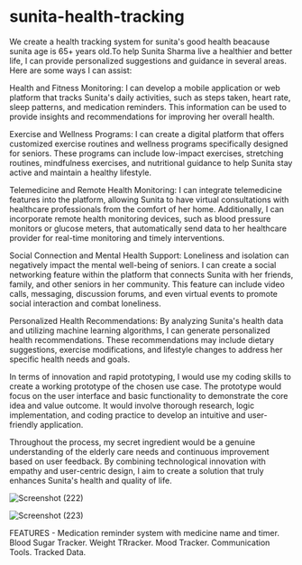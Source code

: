 # sunita-health-tracking

We create a health tracking system for sunita's good health beacause sunita age is 65+ years old.To help Sunita Sharma live a healthier and better life, I can provide personalized suggestions and guidance in several areas. Here are some ways I can assist:

Health and Fitness Monitoring: I can develop a mobile application or web platform that tracks Sunita's daily activities, such as steps taken, heart rate, sleep patterns, and medication reminders. This information can be used to provide insights and recommendations for improving her overall health.

Exercise and Wellness Programs: I can create a digital platform that offers customized exercise routines and wellness programs specifically designed for seniors. These programs can include low-impact exercises, stretching routines, mindfulness exercises, and nutritional guidance to help Sunita stay active and maintain a healthy lifestyle.

Telemedicine and Remote Health Monitoring: I can integrate telemedicine features into the platform, allowing Sunita to have virtual consultations with healthcare professionals from the comfort of her home. Additionally, I can incorporate remote health monitoring devices, such as blood pressure monitors or glucose meters, that automatically send data to her healthcare provider for real-time monitoring and timely interventions.

Social Connection and Mental Health Support: Loneliness and isolation can negatively impact the mental well-being of seniors. I can create a social networking feature within the platform that connects Sunita with her friends, family, and other seniors in her community. This feature can include video calls, messaging, discussion forums, and even virtual events to promote social interaction and combat loneliness.

Personalized Health Recommendations: By analyzing Sunita's health data and utilizing machine learning algorithms, I can generate personalized health recommendations. These recommendations may include dietary suggestions, exercise modifications, and lifestyle changes to address her specific health needs and goals.

In terms of innovation and rapid prototyping, I would use my coding skills to create a working prototype of the chosen use case. The prototype would focus on the user interface and basic functionality to demonstrate the core idea and value outcome. It would involve thorough research, logic implementation, and coding practice to develop an intuitive and user-friendly application.

Throughout the process, my secret ingredient would be a genuine understanding of the elderly care needs and continuous improvement based on user feedback. By combining technological innovation with empathy and user-centric design, I aim to create a solution that truly enhances Sunita's health and quality of life.


![Screenshot (222)](https://github.com/Manjeetk1248/sunita-health-tracking/assets/127860744/bae15157-dfbb-4e9c-9dc2-72bc9c34e9ae)

![Screenshot (223)](https://github.com/Manjeetk1248/sunita-health-tracking/assets/127860744/5d3cadf9-4dad-4724-a142-72cc1098ffb8)


FEATURES - 
Medication reminder system with medicine name and timer.
Blood Sugar Tracker.
Weight TRracker.
Mood Tracker.
Communication Tools.
Tracked Data.
